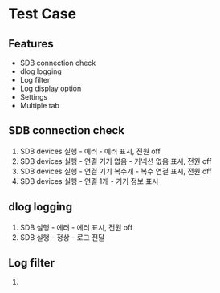 # Test Case

## Features
- SDB connection check
- dlog logging
- Log filter
- Log display option
- Settings
- Multiple tab

## SDB connection check
1. SDB devices 실행 - 에러 - 에러 표시, 전원 off
1. SDB devices 실행 - 연결 기기 없음 - 커넥션 없음 표시, 전원 off
1. SDB devices 실행 - 연결 기기 복수개 - 복수 연결 표시, 전원 off
1. SDB devices 실행 - 연결 1개 - 기기 정보 표시

## dlog logging
1. SDB 실행 - 에러 - 에러 표시, 전원 off
1. SDB 실행 - 정상 - 로그 전달

## Log filter
1. 

